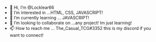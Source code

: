 - 👋 Hi, I’m @Locklear66
- 👀 I’m interested in ...HTML, CSS, JAVASCRIPT!
- 🌱 I’m currently learning ... JAVASCRIPT!
- 💞️ I’m looking to collaborate on ...any project! Im just learning!
- 📫 How to reach me ... The_Casual_TCG#3352 this is my discord if you want to connect!

<!---
Locklear66/Locklear66 is a ✨ special ✨ repository because its `README.md` (this file) appears on your GitHub profile.
You can click the Preview link to take a look at your changes.
--->
